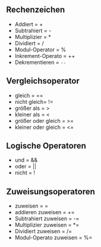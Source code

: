 ## Rechenzeichen

* Addiert = +
* Subtrahiert = -
* Multiplizier = *
* Dividiert = /
* Modul-Operator = %
* Inkrement-Operato = ++
* Dekrementieren = ```--```



## Vergleichsoperator

* gleich = ==
* nicht gleich= !=
* größer als = >
* kleiner als = <
* größer oder gleich = >=
* kleiner oder gleich = <=



## Logische Operatoren

* und = &&
* oder = ||
* nicht = !



## Zuweisungsoperatoren

* zuweisen = =
* addieren zuweisen = +=
* Subtrahiert zuweisen = -=
* Multiplizier zuweisen = *=
* Dividiert zuweisen = /=
* Modul-Operato zuweisen = %=



